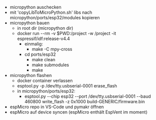 - micropython auschecken
- mit 'copyLibToMicroPython.sh' libs nach micropython/ports/esp32/modules kopieren
- micropython bauen
  - in root dir (micropython dir)
  - docker run --rm -v $PWD:/project -w /project -it espressif/idf:release-v4.4
    - einmalig:
      - make -C mpy-cross
    - cd ports/esp32
      - make clean
      - make submodules
      - make
- micropython flashen
  - docker container verlassen
  - esptool.py -p /dev/tty.usbserial-0001 erase_flash
  - in micropython/ports/esp32:
    - esptool.py --chip esp32 --port /dev/tty.usbserial-0001 --baud 460800 write_flash -z 0x1000 build-GENERIC/firmware.bin
- espMicro repo in VS-Code und pymakr öffnen
- espMicro auf device syncen (espMicro enthält EspVent im moment)
